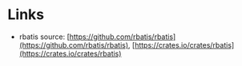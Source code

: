# Links
- rbatis source: [https://github.com/rbatis/rbatis](https://github.com/rbatis/rbatis), [https://crates.io/crates/rbatis](https://crates.io/crates/rbatis)

